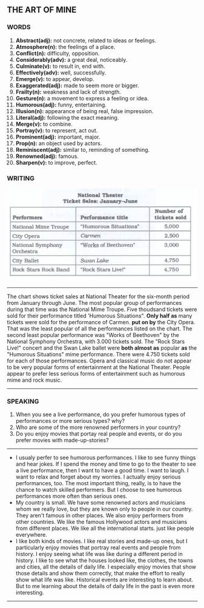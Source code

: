## THE ART OF MINE

### WORDS

1. **Abstract(adj):** not concrete, related to ideas or feelings.
2. **Atmosphere(n):** the feelings of a place.
3. **Conflict(n):** difficulty, opposition.
4. **Considerably(adv):** a great deal, noticeably.
5. **Culminate(v):** to result in, end with.
6. **Effectively(adv):** well, successfully.
7. **Emerge(v):** to appear, develop.
8. **Exaggerated(adj):** made to seem more or bigger.
9. **Frailty(n):** weakness and lack of strength.
10. **Gesture(n):** a movement to express a feeling or idea.
11. **Humorous(adj):** funny, entertaining.
12. **Illusion(n):** appearance of being real, false impression.
13. **Literal(adj):** following the exact meaning.
14. **Merge(v):** to combine.
15. **Portray(v):** to represent, act out.
16. **Prominent(adj):** important, major.
17. **Prop(n):** an object used by actors.
18. **Reminiscent(adj):** similar to, reminding of something.
19. **Renowned(adj):** famous. 
20. **Sharpen(v):** to improve, perfect.

### WRITING

<center>
<img src="/assets/images/barron_words/unit4/part3_writing.png">
</center>

---

The chart shows ticket sales at National Theater for the six-month period from January through June. The most popular group of performances during that time was the National Mime Troupe. Five thoudsand tickets were sold for their performance titled 'Humorous Situations". **Only half as** many tickets were sold for the performance of Carmen. **put on by** the City Opera. That was the least popular of all the performances listed on the chart. The second least popular performance was "Works of Beethoven" by the National Symphony Orchestra, with 3.000 tickets sold. The "Rock Stars Live!" concert and the Swan Lake ballet were **both almost as** popular **as** the "Humorous Situations" mime performance. There were 4.750 tickets sold for each of those performances. Opera and classical music do not appear to be very popular forms of entertainment at the National Theater. People appear to prefer less serious forms of entertainment such as humorous mime and rock music.

---

### SPEAKING

1. When you see a live performance, do you prefer humorous types of performances or more serious types? why?
2. Who are some of the more renowned performers in your country?
3. Do you enjoy movies that portay real people and events, or do you prefer movies with made-up-stories?

---

* I usualy perfer to see humorous performances. I like to see funny things and hear jokes. If I spend the money and time to go to the theater to see a live performance, then I want to have a good time. I want to laugh. I want to relax and forget about my worries. I actually enjoy serious performances, too. The most important thing, really, is to have the chance to watch skilled performers. But I choose to see humorous performances more often than serious ones.
* My country is small. We have some renowned actors and musicians whom we really love, but they are known only to people in our country. They aren't famous in other places. We also enjoy performers from other countries.  We like the famous Hollywood actors and musicians from different places. We like all the international starts. just like people everywhere.
* I like both kinds of movies. I like real stories and made-up ones, but I particularly enjoy movies that portray real events and people from history. I enjoy seeing what life was like during a different period in history. I like to see what the houses looked like, the clothes, the towns and cities, all the details of daily life. I especially enjoy movies that show those details and show them correctly, that make the effort to really show what life was like. Historical events are interesting to learn about. But to me learning about the details of daily life in the past is even more interesting.

---
